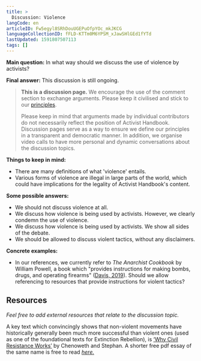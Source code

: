 ```yaml
---
title: >
  Discussion: Violence
langCode: en
articleID: Fw5egyl8SRhDouUGEPuOfpYOc_mkJKCG
languageCollectionID: fFLD-KTTm0M6YPSM_xJawSHlGEd1fYTd
lastUpdated: 1591807507113
tags: []
---
```


**Main question:** In what way should we discuss the use of violence by activists?

**Final answer:** This discussion is still ongoing.

> **This is a discussion page.** We encourage the use of the comment section to exchange arguments. Please keep it civilised and stick to our [principles](/about/principles).
> 
> Please keep in mind that arguments made by individual contributors do not necessarily reflect the position of Activist Handbook. Discussion pages serve as a way to ensure we define our principles in a transparent and democratic manner. In addition, we organise video calls to have more personal and dynamic conversations about the discussion topics.

**Things to keep in mind:**

-   There are many definitions of what 'violence' entails.
-   Various forms of violence are illegal in large parts of the world, which could have implications for the legality of Activist Handbook's content.

**Some possible answers:**

-   We should not discuss violence at all.
-   We discuss how violence is being used by activists. However, we clearly condemn the use of violence.
-   We discuss how violence is being used by activists. We show all sides of the debate.
-   We should be allowed to discuss violent tactics, without any disclaimers.

**Concrete examples:**

-   In our references, we currently refer to _The Anarchist Cookbook_ by William Powell, a book which "provides instructions for making bombs, drugs, and operating firearms" ([Davis, 2019](https://bigthink.com/culture-religion/anarchist-cookbook)). Should we allow referencing to resources that provide instructions for violent tactics?

## Resources

_Feel free to add external resources that relate to the discussion topic._

A key text which convincingly shows that non-violent movements have historically generally been much more successful than violent ones (used as one of the foundational texts for Extinction Rebellion), is [‘Why Civil Resistance Works’](https://www.goodreads.com/book/show/10056014-why-civil-resistance-works) by Chenoweth and Stephan. A shorter free pdf essay of the same name is free to read [_here._](https://www.belfercenter.org/sites/default/files/legacy/files/IS3301_pp007-044_Stephan_Chenoweth.pdf)